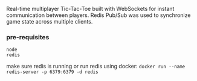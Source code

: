Real-time multiplayer Tic-Tac-Toe built with WebSockets for instant communication between players.
Redis Pub/Sub was used to synchronize game state across multiple clients.

### pre-requisites
```
node
redis
```
make sure redis is running 
or run redis using docker:
```docker run --name redis-server -p 6379:6379 -d redis```
